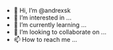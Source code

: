 - 👋 Hi, I’m @andrexsk
- 👀 I’m interested in ...
- 🌱 I’m currently learning ...
- 💞️ I’m looking to collaborate on ...
- 📫 How to reach me ...

<!---
andrexsk/andrexsk is a ✨ special ✨ repository because its `README.md` (this file) appears on your GitHub profile.
You can click the Preview link to take a look at your changes.
--->
